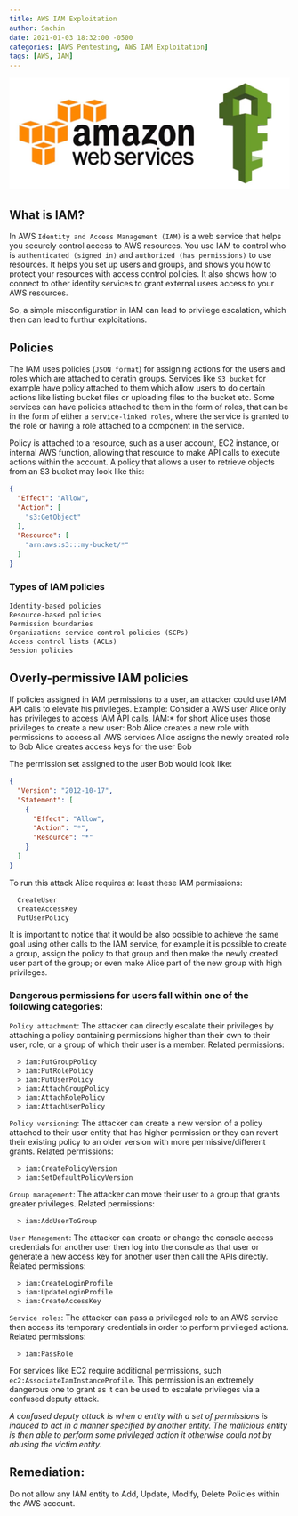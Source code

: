```yaml
---
title: AWS IAM Exploitation
author: Sachin
date: 2021-01-03 18:32:00 -0500
categories: [AWS Pentesting, AWS IAM Exploitation]
tags: [AWS, IAM]
---
```


![](assets/img/posts/awsexploit/awsiam.jpg)
## What is IAM?

In AWS `Identity and Access Management (IAM)` is a web service that helps you securely control access to AWS resources. You use IAM to control who is `authenticated (signed in)` and `authorized (has permissions)` to use resources.
It helps you set up users and groups, and shows you how to protect your resources with access control policies. It also shows how to connect to other identity services to grant external users access to your AWS resources.

So, a simple misconfiguration in IAM can lead to privilege escalation, which then can lead to furthur exploitations.

## Policies
The IAM uses policies (`JSON format`) for assigning actions for the users and roles which are attached to ceratin groups.
Services like `S3 bucket` for example have policy attached to them which allow users to do certain actions like listing bucket files or uploading files to the bucket etc.
Some services can have policies attached to them in the form of roles, that can be in the form of either a `service-linked roles`, where the service is granted to the role or having a role attached to a component in the service.

Policy is attached to a resource, such as a user account, EC2 instance, or internal AWS function, allowing that resource to make API calls to execute actions within the account. A policy that allows a user to retrieve objects from an S3 bucket may look like this:
```json
{
  "Effect": "Allow",
  "Action": [
    "s3:GetObject"
  ],
  "Resource": [
    "arn:aws:s3:::my-bucket/*"
  ]
}
```
### Types of IAM policies

    Identity-based policies
    Resource-based policies
    Permission boundaries
    Organizations service control policies (SCPs)
    Access control lists (ACLs)
    Session policies


## Overly-permissive IAM policies

If policies assigned in IAM permissions to a user, an attacker could use IAM API calls to elevate his privileges. 
Example:
Consider a AWS user Alice only has privileges to access IAM API calls, IAM:* for short
  Alice uses those privileges to create a new user: Bob
  Alice creates a new role with permissions to access all AWS services
  Alice assigns the newly created role to Bob
  Alice creates access keys for the user Bob


The permission set assigned to the user Bob would look like:
```json
{
  "Version": "2012-10-17",
  "Statement": [
    {
      "Effect": "Allow",
      "Action": "*",
      "Resource": "*"
    }
  ]
}
```


To run this attack Alice requires at least these IAM permissions:
```
  CreateUser
  CreateAccessKey
  PutUserPolicy
```
It is important to notice that it would be also possible to achieve the same goal using other calls to the IAM
service, for example it is possible to create a group, assign the policy to that group and then make the newly
created user part of the group; or even make Alice part of the new group with high privileges.

### Dangerous permissions for users fall within one of the following categories:

`Policy attachment`: The attacker can directly escalate their privileges by attaching a policy containing permissions higher than their own to their user, role, or a group of which their user is a member. Related permissions:

      > iam:PutGroupPolicy
      > iam:PutRolePolicy
      > iam:PutUserPolicy
      > iam:AttachGroupPolicy
      > iam:AttachRolePolicy
      > iam:AttachUserPolicy
       

`Policy versioning`: The attacker can create a new version of a policy attached to their user entity that has higher permission or they can revert their existing policy to an older version with more permissive/different grants. Related permissions:
        
      > iam:CreatePolicyVersion
      > iam:SetDefaultPolicyVersion

`Group management`: The attacker can move their user to a group that grants greater privileges. Related permissions:
        
      > iam:AddUserToGroup


`User Management`: The attacker can create or change the console access credentials for another user then log into the console as that user or generate a new access key for another user then call the APIs directly. Related permissions:
        
      > iam:CreateLoginProfile
      > iam:UpdateLoginProfile
      > iam:CreateAccessKey

  
 `Service roles`: The attacker can pass a privileged role to an AWS service then access its temporary credentials in order to perform privileged actions.
 Related permissions:

      > iam:PassRole
      
For services like EC2 require additional permissions, such `ec2:AssociateIamInstanceProfile`. This permission is an extremely dangerous one to grant as it can be used to escalate privileges via a confused deputy attack.

*A confused deputy attack is when a entity with a set of permissions is induced to act in a manner specified by another entity. The malicious entity is then able to perform some privileged action it otherwise could not by abusing the victim entity.*


## Remediation:
   Do not allow any IAM entity to Add, Update, Modify, Delete Policies within the AWS account.


